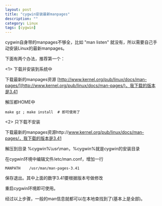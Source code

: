 ```yaml
---
layout: post
title: "cygwin安装最新manpages"
description: ""
category: Linux
tags: [cygwin]
---
```


cygwin自身带的manpages不够全，比如 "man listen" 就没有，所以需要自己手动安装Linux的最新manpages。

下面有两个办法，推荐第一个：

<1> 下载并安装到系统中

下载最新的manpages资源 [http://www.kernel.org/pub/linux/docs/man-pages/](http://www.kernel.org/pub/linux/docs/man-pages/)，我下载的版本是3.41

解压都HOME中

    make gz ; make install  # 即可使用了


<2> 只下载不安装

下载最新的manpages资源http://www.kernel.org/pub/linux/docs/man-pages/，我下载的版本是3.41

解压到目录 %cygwin%\usr\man，%cygwin%就是cygwin的安装目录

在cygwin环境中编辑文件/etc/man.conf，增加一行

	MANPATH    /usr/man/man-pages-3.41

保存退出。其中上面的数字3.41要根据版本号做修改

重启cygwin环境即可使用。


经过以上步骤，一般的man信息就都可以在本地查找到了(基本上是全部)。
